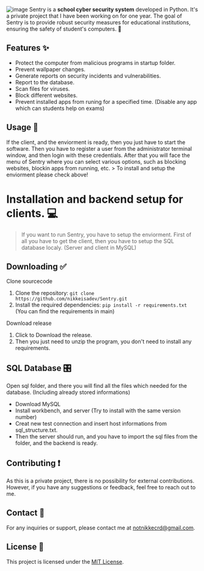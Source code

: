 ![image](https://github.com/nikkeisadev/Sentry/assets/137056695/db78c61d-6be6-434d-b573-08bc29c63726)
Sentry is a **school cyber security system** developed in Python.  It's a private project that I have been working on for one year. The goal of Sentry is to provide robust security measures for educational institutions, ensuring the safety of student's computers. 👾

## Features ✨
- Protect the computer from malicious programs in startup folder.
- Prevent wallpaper changes.
- Generate reports on security incidents and vulnerabilities.
- Report to the database.
- Scan files for viruses.
- Block different websites.
- Prevent installed apps from runing for a specified time. (Disable any app which can students help on exams)

## Usage 📖
If the client, and the enviorment is ready, then you just have to start the software. Then you have to register a user from the administrator terminal window, and then login with these credentials.
After that you will face the menu of Sentry where you can select various options, such as blocking websites, blockin apps from running, etc. > To install and setup the enviorment please check above!

# Installation and backend setup for clients. 💻
> If you want to run Sentry, you have to setup the enviorment. First of all you have to get the client, then you have to setup the SQL database localy. (Server and client in MySQL)
## Downloading ✅
Clone sourcecode
1. Clone the repository: `git clone https://github.com/nikkeisadev/Sentry.git`
2. Install the required dependencies: `pip install -r requirements.txt` (You can find the requirements in main)

Download release 
1. Click to Download the release.
2. Then you just need to unzip the program, you don't need to install any requirements.
## SQL Database 🎛
Open sql folder, and there you will find all the files which needed for the database. (Including already stored informations) 
- Download MySQL
- Install workbench, and server (Try to install with the same version number)
- Creat new test connection and insert host informations from sql_structure.txt.
- Then the server should run, and you have to import the sql files from the folder, and the backend is ready.
  
## Contributing ❗
As this is a private project, there is no possibility for external contributions. However, if you have any suggestions or feedback, feel free to reach out to me.

## Contact 📨
For any inquiries or support, please contact me at [notnikkecrd@gmail.com](mailto:notnikkecrd@gmail.com).

## License 📜
This project is licensed under the [MIT License](LICENSE).
